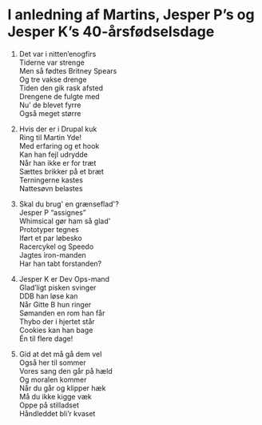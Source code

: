 # I anledning af Martins, Jesper P’s og Jesper K’s 40-årsfødselsdage

1. Det var i nitten’enogfirs \
   Tiderne var strenge \
   Men så fødtes Britney Spears \
   Og tre vakse drenge \
   Tiden den gik rask afsted \
   Drengene de fulgte med \
   Nu’ de blevet fyrre \
   Også meget større

2. Hvis der er i Drupal kuk \
   Ring til Martin Yde! \
   Med erfaring og et hook \
   Kan han fejl udrydde \
   Når han ikke er for træt \
   Sættes brikker på et bræt \
   Terningerne kastes \
   Nattesøvn belastes

3. Skal du brug' en grænseflad'? \
   Jesper P “assignes” \
   Whimsical gør ham så glad' \
   Prototyper tegnes \
   Iført et par løbesko \
   Racercykel og Speedo \
   Jagtes iron-manden \
   Har han tabt forstanden?

4. Jesper K er Dev Ops-mand \
   Glad’ligt pisken svinger \
   DDB han løse kan \
   Når Gitte B hun ringer \
   Sømanden en rom han får \
   Thybo der i hjertet står \
   Cookies kan han bage \
   Én til flere dage!

5. Gid at det må gå dem vel \
   Også her til sommer \
   Vores sang den går på hæld \
   Og moralen kommer \
   Når du går og klipper hæk \
   Må du ikke kigge væk \
   Oppe på stilladset \
   Håndleddet bli’r kvaset
